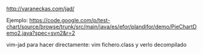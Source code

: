http://varaneckas.com/jad/

Ejemplo: https://code.google.com/p/test-chart/source/browse/trunk/src/main/java/es/efor/plandifor/demo/PieChartDemo2.java?spec=svn2&r=2


vim-jad para hacer directamente:
vim fichero.class
y verlo decompilado
